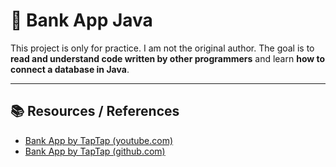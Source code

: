# 📌 Bank App Java
This project is only for practice. I am not the original author.
The goal is to **read and understand code written by other programmers** and learn **how to connect a database in Java**.  

---

## 📚 Resources / References

- [Bank App by TapTap (youtube.com)](https://www.youtube.com/watch?v=phYuQWRaazw)
- [Bank App by TapTap (github.com)](https://github.com/curadProgrammer/BankAppJava)
